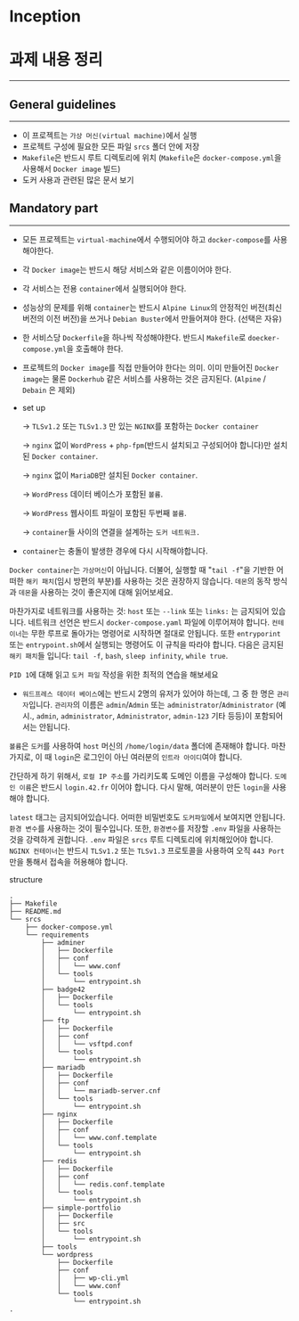 # Inception

# 과제 내용 정리

---

## General guidelines

---

- 이 프로젝트는 `가상 머신(virtual machine)`에서 실행
- 프로젝트 구성에 필요한 모든 파일 `srcs` 폴더 안에 저장
- `Makefile`은 반드시 루트 디렉토리에 위치 (`Makefile`은 `docker-compose.yml`을 사용해서 `Docker image` 빌드)
- 도커 사용과 관련된 많은 문서 보기

## Mandatory part

---

- 모든 프로젝트는 `virtual-machine`에서 수행되어야 하고 `docker-compose`를 사용해야한다.
- 각 `Docker image`는 반드시 해당 서비스와 같은 이름이어야 한다.
- 각 서비스는 전용 `container`에서 실행되어야 한다.
- 성능상의 문제를 위해 `container`는 반드시 `Alpine Linux`의 안정적인 버전(최신 버전의 이전 버전)을 쓰거나 `Debian Buster`에서 만들어져야 한다. (선택은 자유)
- 한 서비스당 `Dockerfile`을 하나씩 작성해야한다. 반드시 `Makefile`로 `doecker-compose.yml`을 호출해야 한다.
- 프로젝트의 `Docker image`를 직접 만들어야 한다는 의미. 이미 만들어진 `Docker image`는 물론 `Dockerhub` 같은 서비스를 사용하는 것은 금지된다. (`Alpine` / `Debain` 은 제외)
- set up

    → `TLSv1.2` 또는 `TLSv1.3` 만 있는 `NGINX`를 포함하는 `Docker container`

    → `nginx` 없이 `WordPress` + `php-fpm`(반드시 설치되고 구성되어야 합니다)만 설치된 `Docker container`.

    → `nginx` 없이 `MariaDB`만 설치된 `Docker container`.

    → `WordPress` 데이터 베이스가 포함된 `볼륨`.

    → `WordPress` 웹사이트 파일이 포함된 두번째 `볼륨`.

    → `container`들 사이의 연결을 설계하는 `도커 네트워크.`

- `container`는 충돌이 발생한 경우에 다시 시작해야합니다.

`Docker container`는 `가상머신`이 아닙니다. 더불어, 실행할 때 "`tail -f`"을 기반한 어떠한 `해키 패치`(임시 방편의 부분)를 사용하는 것은 권장하지 않습니다. `데몬`의 동작 방식과 `데몬`을 사용하는 것이 좋은지에 대해 읽어보세요.

마찬가지로 네트워크를 사용하는 것: `host` 또는 `--link` 또는 `links:` 는 금지되어 있습니다. 네트워크 선언은 반드시 `docker-compose.yaml` 파일에 이루어져야 합니다. `컨테이너`는 무한 루프로 돌아가는 명령어로 시작하면 절대로 안됩니다. 또한 `entryporint` 또는 `entrypoint.sh`에서 실행되는 명령어도 이 규칙을 따라야 합니다. 다음은 금지된 `해키 패치`들 입니다: `tail -f`, `bash`, `sleep infinity`, `while true`.

`PID 1`에 대해 읽고 `도커 파일` 작성을 위한 최적의 연습을 해보세요

- `워드프레스 데이터 베이스`에는 반드시 2명의 유저가 있어야 하는데, 그 중 한 명은 `관리자`입니다. `관리자`의 이름은 `admin`/`Admin` 또는 `administrator`/`Administrator` (예시., `admin`, `administrator`, `Administrator`, `admin-123` 기타 등등)이 포함되어서는 안됩니다.

`볼륨`은 `도커`를 사용하여 `host` 머신의 `/home/login/data` 폴더에 존재해야 합니다. 마찬가지로, 이 때 `login`은 로그인이 아닌 여러분의 `인트라 아이디`여야 합니다.

간단하게 하기 위해서, `로컬 IP 주소`를 가리키도록 도메인 이름을 구성해야 합니다. `도메인 이름`은 반드시 `login.42.fr` 이어야 합니다. 다시 말해, 여러분이 만든 `login`을 사용해야 합니다.

`latest` 태그는 금지되어있습니다. 어떠한 비밀번호도 `도커파일`에서 보여지면 안됩니다. `환경 변수`를 사용하는 것이 필수입니다. 또한, `환경변수`를 저장할 `.env` 파일을 사용하는 것을 강력하게 권합니다. `.env` 파일은 `srcs` 루트 디렉토리에 위치해있어야 합니다. `NGINX 컨테이너`는 반드시 `TLSv1.2` 또는 `TLSv1.3` 프로토콜을 사용하여 오직 `443 Port`만을 통해서 접속을 허용해야 합니다.

structure
```
.
├── Makefile
├── README.md
└── srcs
    ├── docker-compose.yml
    └── requirements
        ├── adminer
        │   ├── Dockerfile
        │   ├── conf
        │   │   └── www.conf
        │   └── tools
        │       └── entrypoint.sh
        ├── badge42
        │   ├── Dockerfile
        │   └── tools
        │       └── entrypoint.sh
        ├── ftp
        │   ├── Dockerfile
        │   ├── conf
        │   │   └── vsftpd.conf
        │   └── tools
        │       └── entrypoint.sh
        ├── mariadb
        │   ├── Dockerfile
        │   ├── conf
        │   │   └── mariadb-server.cnf
        │   └── tools
        │       └── entrypoint.sh
        ├── nginx
        │   ├── Dockerfile
        │   ├── conf
        │   │   └── www.conf.template
        │   └── tools
        │       └── entrypoint.sh
        ├── redis
        │   ├── Dockerfile
        │   ├── conf
        │   │   └── redis.conf.template
        │   └── tools
        │       └── entrypoint.sh
        ├── simple-portfolio
        │   ├── Dockerfile
        │   ├── src
        │   └── tools
        │       └── entrypoint.sh
        ├── tools
        └── wordpress
            ├── Dockerfile
            ├── conf
            │   ├── wp-cli.yml
            │   └── www.conf
            └── tools
                └── entrypoint.sh
.
```
